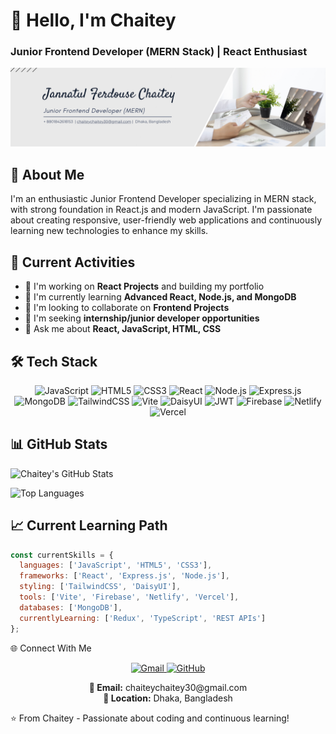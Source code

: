 # 👋 Hello, I'm Chaitey
### Junior Frontend Developer (MERN Stack) | React Enthusiast

![Banner](githubBanner.png)

## 🚀 About Me
I'm an enthusiastic Junior Frontend Developer specializing in MERN stack, with strong foundation in React.js and modern JavaScript. I'm passionate about creating responsive, user-friendly web applications and continuously learning new technologies to enhance my skills.

## 💼 Current Activities
- 🔭 I'm working on **React Projects** and building my portfolio
- 🌱 I'm currently learning **Advanced React, Node.js, and MongoDB**
- 👯 I'm looking to collaborate on **Frontend Projects**
- 🤔 I'm seeking **internship/junior developer opportunities**
- 💬 Ask me about **React, JavaScript, HTML, CSS**

## 🛠️ Tech Stack

<p align="center">
  <img src="https://img.shields.io/badge/JavaScript-F7DF1E?style=for-the-badge&logo=javascript&logoColor=black" alt="JavaScript" />
  <img src="https://img.shields.io/badge/HTML5-E34F26?style=for-the-badge&logo=html5&logoColor=white" alt="HTML5" />
  <img src="https://img.shields.io/badge/CSS3-1572B6?style=for-the-badge&logo=css3&logoColor=white" alt="CSS3" />
  <img src="https://img.shields.io/badge/React-20232A?style=for-the-badge&logo=react&logoColor=61DAFB" alt="React" />
  <img src="https://img.shields.io/badge/Node.js-339933?style=for-the-badge&logo=nodedotjs&logoColor=white" alt="Node.js" />
  <img src="https://img.shields.io/badge/Express.js-000000?style=for-the-badge&logo=express&logoColor=white" alt="Express.js" />
  <img src="https://img.shields.io/badge/MongoDB-4EA94B?style=for-the-badge&logo=mongodb&logoColor=white" alt="MongoDB" />
  <img src="https://img.shields.io/badge/Tailwind_CSS-38B2AC?style=for-the-badge&logo=tailwind-css&logoColor=white" alt="TailwindCSS" />
  <img src="https://img.shields.io/badge/Vite-646CFF?style=for-the-badge&logo=vite&logoColor=white" alt="Vite" />
  <img src="https://img.shields.io/badge/DaisyUI-5A0EF8?style=for-the-badge&logo=daisyui&logoColor=white" alt="DaisyUI" />
  <img src="https://img.shields.io/badge/JWT-000000?style=for-the-badge&logo=jsonwebtokens&logoColor=white" alt="JWT" />
  <img src="https://img.shields.io/badge/Firebase-FFCA28?style=for-the-badge&logo=firebase&logoColor=black" alt="Firebase" />
  <img src="https://img.shields.io/badge/Netlify-00C7B7?style=for-the-badge&logo=netlify&logoColor=white" alt="Netlify" />
  <img src="https://img.shields.io/badge/Vercel-000000?style=for-the-badge&logo=vercel&logoColor=white" alt="Vercel" />
</p>

## 📊 GitHub Stats

![Chaitey's GitHub Stats](https://github-readme-stats.vercel.app/api?username=chaitey23&show_icons=true&theme=radical&hide_title=true)

![Top Languages](https://github-readme-stats.vercel.app/api/top-langs/?username=chaitey23&layout=compact&theme=radical&hide=java,php)

## 📈 Current Learning Path

```javascript
const currentSkills = {
  languages: ['JavaScript', 'HTML5', 'CSS3'],
  frameworks: ['React', 'Express.js', 'Node.js'],
  styling: ['TailwindCSS', 'DaisyUI'],
  tools: ['Vite', 'Firebase', 'Netlify', 'Vercel'],
  databases: ['MongoDB'],
  currentlyLearning: ['Redux', 'TypeScript', 'REST APIs']
};
```

🌐 Connect With Me
<p align="center"> <a href="mailto:chaiteychaitey30@gmail.com"> <img src="https://img.shields.io/badge/Gmail-D14836?style=for-the-badge&logo=gmail&logoColor=white" alt="Gmail" /> </a> <a href="https://github.com/chaitey23"> <img src="https://img.shields.io/badge/GitHub-100000?style=for-the-badge&logo=github&logoColor=white" alt="GitHub" /> </a> </p><p align="center"> <strong>📧 Email:</strong> chaiteychaitey30@gmail.com<br/> <strong>📍 Location:</strong> Dhaka, Bangladesh </p>

⭐ From Chaitey - Passionate about coding and continuous learning!
